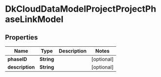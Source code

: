 
# DkCloudDataModelProjectProjectPhaseLinkModel

## Properties
Name | Type | Description | Notes
------------ | ------------- | ------------- | -------------
**phaseID** | **String** |  |  [optional]
**description** | **String** |  |  [optional]



